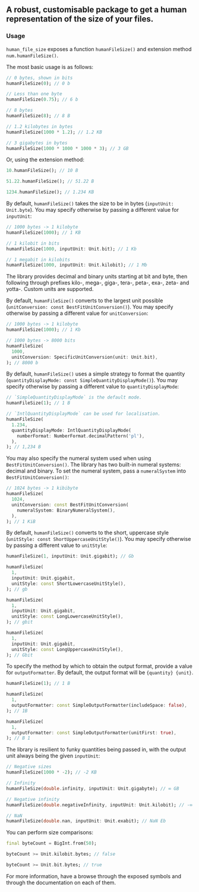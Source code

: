 ## A robust, customisable package to get a human representation of the size of your files.

### Usage

`human_file_size` exposes a function `humanFileSize()` and extension method `num.humanFileSize()`.

The most basic usage is as follows:

```dart
// 0 bytes, shown in bits
humanFileSize(0); // 0 b

// Less than one byte
humanFileSize(0.75); // 6 b

// 8 bytes
humanFileSize(8); // 8 B

// 1.2 kilobytes in bytes
humanFileSize(1000 * 1.2); // 1.2 KB

// 3 gigabytes in bytes
humanFileSize(1000 * 1000 * 1000 * 3); // 3 GB
```

Or, using the extension method:
```dart
10.humanFileSize(); // 10 B

51.22.humanFileSize(); // 51.22 B

1234.humanFileSize(); // 1.234 KB
```

By default, `humanFileSize()` takes the size to be in bytes (`inputUnit: Unit.byte`). You may specify otherwise by passing a different value for `inputUnit`:

```dart
// 1000 bytes -> 1 kilobyte
humanFileSize(1000); // 1 KB

// 1 kilobit in bits
humanFileSize(1000, inputUnit: Unit.bit); // 1 Kb

// 1 megabit in kilobits
humanFileSize(1000, inputUnit: Unit.kilobit); // 1 Mb
```

The library provides decimal and binary units starting at bit and byte, then following through prefixes kilo-, mega-, giga-, tera-, peta-, exa-, zeta- and yotta-. Custom units are supported.

By default, `humanFileSize()` converts to the largest unit possible (`unitConversion: const BestFitUnitConversion()`). You may specify otherwise by passing a different value for `unitConversion`:

```dart
// 1000 bytes -> 1 kilobyte
humanFileSize(1000); // 1 Kb

// 1000 bytes -> 8000 bits
humanFileSize(
  1000,
  unitConversion: SpecificUnitConversion(unit: Unit.bit),
); // 8000 b
```

By default, `humanFileSize()` uses a simple strategy to format the quantity (`quantityDisplayMode: const SimpleQuantityDisplayMode()`). You may specify otherwise by passing a different value to `quantityDisplayMode`:

```dart
// `SimpleQuantityDisplayMode` is the default mode.
humanFileSize(1); // 1 B

// `IntlQuantityDisplayMode` can be used for localisation.
humanFileSize(
  1.234,
  quantityDisplayMode: IntlQuantityDisplayMode(
    numberFormat: NumberFormat.decimalPattern('pl'),
  ),
); // 1,234 B
```

You may also specify the numeral system used when using `BestFitUnitConversion()`. The library has two built-in numeral systems: decimal and binary. To set the numeral system, pass a `numeralSystem` into `BestFitUnitConversion()`:

```dart
// 1024 bytes -> 1 kibibyte
humanFileSize(
  1024,
  unitConversion: const BestFitUnitConversion(
    numeralSystem: BinaryNumeralSystem(),
  ),
); // 1 KiB
```

By default, `humanFileSize()` converts to the short, uppercase style (`unitStyle: const ShortUppercaseUnitStyle()`). You may specify otherwise by passing a different value to `unitStyle`:

```dart
humanFileSize(1, inputUnit: Unit.gigabit); // Gb

humanFileSize(
  1,
  inputUnit: Unit.gigabit,
  unitStyle: const ShortLowercaseUnitStyle(),
); // gb

humanFileSize(
  1,
  inputUnit: Unit.gigabit,
  unitStyle: const LongLowercaseUnitStyle(),
); // gbit

humanFileSize(
  1,
  inputUnit: Unit.gigabit,
  unitStyle: const LongUppercaseUnitStyle(),
); // Gbit
```

To specify the method by which to obtain the output format, provide a value for `outputFormatter`. By default, the output format will be `{quantity} {unit}`.

```dart
humanFileSize(1); // 1 B

humanFileSize(
  1,
  outputFormatter: const SimpleOutputFormatter(includeSpace: false),
); // 1B

humanFileSize(
  1,
  outputFormatter: const SimpleOutputFormatter(unitFirst: true),
); // B 1
```

The library is resilient to funky quantities being passed in, with the output unit always being the given `inputUnit`:

```dart
// Negative sizes
humanFileSize(1000 * -2); // -2 KB

// Infinity
humanFileSize(double.infinity, inputUnit: Unit.gigabyte); // ∞ GB

// Negative infinity
humanFileSize(double.negativeInfinity, inputUnit: Unit.kilobit); // -∞ Kb

// NaN
humanFileSize(double.nan, inputUnit: Unit.exabit); // NaN Eb
```

You can perform size comparisons:

```dart
final byteCount = BigInt.from(50);

byteCount >= Unit.kilobit.bytes; // false

byteCount >= Unit.bit.bytes; // true
```

For more information, have a browse through the exposed symbols and through the documentation on each of them.
